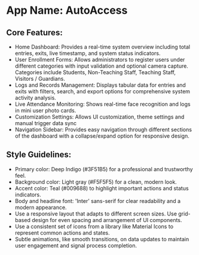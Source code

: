 # **App Name**: AutoAccess

## Core Features:

- Home Dashboard: Provides a real-time system overview including total entries, exits, live timestamp, and system status indicators.
- User Enrollment Forms: Allows administrators to register users under different categories with input validation and optional camera capture. Categories include Students, Non-Teaching Staff, Teaching Staff, Visitors / Guardians.
- Logs and Records Management: Displays tabular data for entries and exits with filters, search, and export options for comprehensive system activity analysis.
- Live Attendance Monitoring: Shows real-time face recognition and logs in mini user photo cards.
- Customization Settings: Allows UI customization, theme settings and manual trigger data sync
- Navigation Sidebar: Provides easy navigation through different sections of the dashboard with a collapse/expand option for responsive design.

## Style Guidelines:

- Primary color: Deep Indigo (#3F51B5) for a professional and trustworthy feel.
- Background color: Light gray (#F5F5F5) for a clean, modern look.
- Accent color: Teal (#009688) to highlight important actions and status indicators.
- Body and headline font: 'Inter' sans-serif for clear readability and a modern appearance.
- Use a responsive layout that adapts to different screen sizes. Use grid-based design for even spacing and arrangement of UI components.
- Use a consistent set of icons from a library like Material Icons to represent common actions and states.
- Subtle animations, like smooth transitions, on data updates to maintain user engagement and signal process completion.